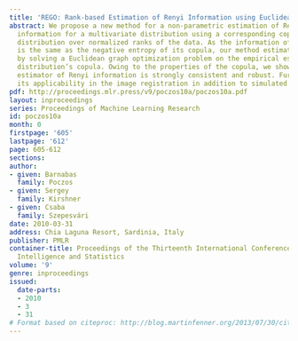 ```yaml
---
title: 'REGO: Rank-based Estimation of Renyi Information using Euclidean Graph Optimization'
abstract: We propose a new method for a non-parametric estimation of Renyi and Shannon
  information for a multivariate distribution using a corresponding copula, a multivariate
  distribution over normalized ranks of the data. As the information of the distribution
  is the same as the negative entropy of its copula, our method estimates this information
  by solving a Euclidean graph optimization problem on the empirical estimate of the
  distribution’s copula. Owing to the properties of the copula, we show that the resulting
  estimator of Renyi information is strongly consistent and robust. Further, we demonstrate
  its applicability in the image registration in addition to simulated experiments.
pdf: http://proceedings.mlr.press/v9/poczos10a/poczos10a.pdf
layout: inproceedings
series: Proceedings of Machine Learning Research
id: poczos10a
month: 0
firstpage: '605'
lastpage: '612'
page: 605-612
sections: 
author:
- given: Barnabas
  family: Poczos
- given: Sergey
  family: Kirshner
- given: Csaba
  family: Szepesvári
date: 2010-03-31
address: Chia Laguna Resort, Sardinia, Italy
publisher: PMLR
container-title: Proceedings of the Thirteenth International Conference on Artificial
  Intelligence and Statistics
volume: '9'
genre: inproceedings
issued:
  date-parts:
  - 2010
  - 3
  - 31
# Format based on citeproc: http://blog.martinfenner.org/2013/07/30/citeproc-yaml-for-bibliographies/
---
```


